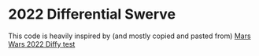 # 2022 Differential Swerve

This code is heavily inspired by (and mostly copied and pasted from) [Mars Wars 2022 Diffy test](https://github.com/FRC-Team-4143/2022-Test-DiffSwerve)